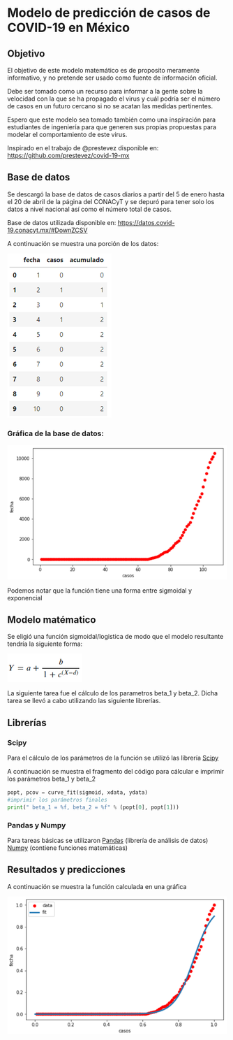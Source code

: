 # Modelo de predicción de casos de COVID-19 en México

## Objetivo

El objetivo de este modelo matemático es de proposito meramente informativo, y no pretende ser usado como fuente de información oficial. 

Debe ser tomado como un recurso para informar a la gente sobre la velocidad con la que se ha propagado el virus y cuál podría ser el número de casos en un futuro cercano si no se acatan las medidas pertinentes.

Espero que este modelo sea tomado también como una inspiración para estudiantes de ingeniería para que generen sus propias propuestas para modelar el comportamiento de este virus.

Inspirado en el trabajo de @prestevez disponible en: https://github.com/prestevez/covid-19-mx

## Base de datos

Se descargó la base de datos de casos diarios a partir del 5 de enero hasta el 20 de abril de la página del CONACyT y se depuró para tener solo los datos a nivel nacional así como el número total de casos.

Base de datos utilizada disponible en: https://datos.covid-19.conacyt.mx/#DownZCSV

A continuación se muestra una porción de los datos:

![Base de datos](/images/base-de-datos.PNG)

### Gráfica de la base de datos:

![Datos graficados](/images/grafica-base-de-datos.PNG)

Podemos notar que la función tiene una forma entre sigmoidal y exponencial

## Modelo matématico

Se eligió una función sigmoidal/logistica de modo que el modelo resultante tendría la siguiente forma:

![Base de datos](/images/funcion.PNG)

La siguiente tarea fue el cálculo de los parametros beta_1 y beta_2. Dicha tarea se llevó a cabo utilizando las siguiente librerías.

## Librerías

### Scipy

Para el cálculo de los parámetros de la función se utilizó las librería [Scipy](https://www.scipy.org/.)

A continuación se muestra el fragmento del código para cálcular e imprimir los parámetros beta_1 y beta_2
```python
popt, pcov = curve_fit(sigmoid, xdata, ydata)
#imprimir los parámetros finales
print(" beta_1 = %f, beta_2 = %f" % (popt[0], popt[1]))
```

### Pandas y Numpy

Para tareas básicas se utilizaron [Pandas](https://pandas.pydata.org/) (librería de análisis de datos) [Numpy](https://numpy.org/) (contiene funciones matemáticas)

## Resultados y predicciones

A continuación se muestra la función calculada en una gráfica

![Resultado](/images/modelo-vs-datos.PNG)

